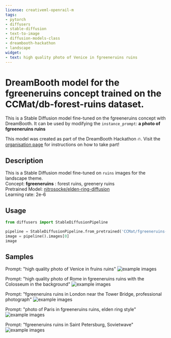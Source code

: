 ```yaml
---
license: creativeml-openrail-m
tags:
- pytorch
- diffusers
- stable-diffusion
- text-to-image
- diffusion-models-class
- dreambooth-hackathon
- landscape
widget:
- text: high quality photo of Venice in fgreeneruins ruins
---
```


# DreamBooth model for the fgreeneruins concept trained on the CCMat/db-forest-ruins dataset.

This is a Stable Diffusion model fine-tuned on the fgreeneruins concept with DreamBooth. It can be used by modifying the `instance_prompt`: **a photo of fgreeneruins ruins**

This model was created as part of the DreamBooth Hackathon 🔥. Visit the [organisation page](https://huggingface.co/dreambooth-hackathon) for instructions on how to take part!


## Description

This is a Stable Diffusion model fine-tuned on `ruins` images for the landscape theme.<br>
Concept: **fgreeneruins** : forest ruins, greenery ruins<br>
Pretrained Model: [nitrosocke/elden-ring-diffusion](https://huggingface.co/nitrosocke/elden-ring-diffusion)<br>
Learning rate: 2e-6<br>


## Usage

```python
from diffusers import StableDiffusionPipeline

pipeline = StableDiffusionPipeline.from_pretrained('CCMat/fgreeneruins-ruins')
image = pipeline().images[0]
image
```

## Samples

Prompt: "high quality photo of Venice in fruins ruins"
![example images](images/9f06e8395facb2d518579af064601bd4.png)
<br>

Prompt: "high quality photo of Rome in fgreeneruins ruins with the Colosseum in the background"
![example images](images/2dc4a78a70200e3e2665a6908271322c.png)
<br>

Prompt: "fgreeneruins ruins in London near the Tower Bridge, professional photograph"
![example images](images/d53c0d463653d97f4927cdbf7a49df0e.png)
<br>

Prompt: "photo of Paris in fgreeneruins ruins, elden ring style"
![example images](images/68bb7c41163f286930f32df8c95a4a5a.png)

Prompt: "fgreeneruins ruins in Saint Petersburg, Sovietwave"
![example images](images/12125fc604869ef9e0166f3a8ecc130e.png)